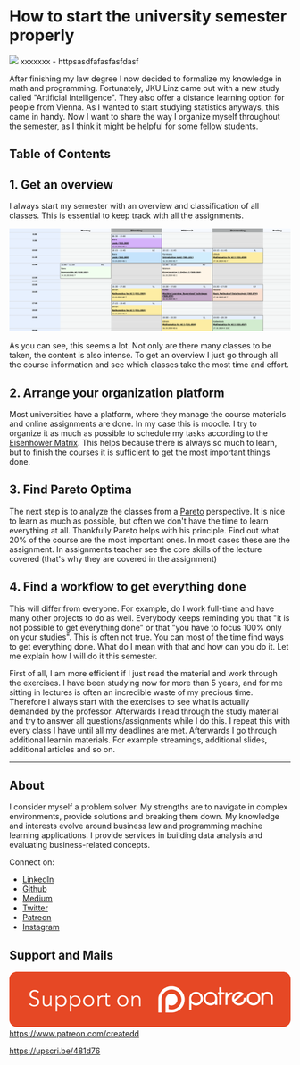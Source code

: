 # How to start the university semester properly

[<img src="XXXXXXXX">](
httpsasdfafasfasfdasf)
xxxxxxx - httpsasdfafasfasfdasf

After finishing my law degree I now decided to formalize my knowledge in math and programming. Fortunately, JKU Linz came out with a new study called "Artificial Intelligence". They also offer a distance learning option for people from Vienna. As I wanted to start studying statistics anyways, this came in handy. Now I want to share the way I organize myself throughout the semester, as I think it might be helpful for some fellow students.

## Table of Contents

##

## 1. Get an overview

I always start my semester with an overview and classification of all classes. This is essential to keep track with all the assignments.

![timetable of my semester](../assets/OrganizingSem/timetable.png)

As you can see, this seems a lot.
Not only are there many classes to be taken, the content is also intense.
To get an overview I just go through all the course information and see which classes take the most time and effort.

## 2. Arrange your organization platform

Most universities have a platform, where they manage the course materials and online assignments are done.
In my case this is moodle. I try to organize it as much as possible to schedule my tasks according to the [Eisenhower Matrix](https://www.eisenhower.me/eisenhower-matrix/).
This helps because there is always so much to learn, but to finish the courses it is sufficient to get the most important things done.

## 3. Find Pareto Optima

The next step is to analyze the classes from a [Pareto](https://en.wikipedia.org/wiki/Pareto_principle) perspective.
It is nice to learn as much as possible, but often we don't have the time to learn everything at all. Thankfully Pareto helps with his principle. Find out what 20% of the course are the most important ones. In most cases these are the assignment. In assignments teacher see the core skills of the lecture covered (that's why they are covered in the assignment)

## 4. Find a workflow to get everything done

This will differ from everyone.
For example, do I work full-time and have many other projects to do as well. Everybody keeps reminding you that "it is not possible to get everything done" or that "you have to focus 100% only on your studies". This is often not true. You can most of the time find ways to get everything done. What do I mean with that and how can you do it. Let me explain how I will do it this semester.

First of all, I am more efficient if I just read the material and work through the exercises. I have been studying now for more than 5 years, and for me sitting in lectures is often an incredible waste of my precious time. Therefore I always start with the exercises to see what is actually demanded by the professor. Afterwards I read through the study material and try to answer all questions/assignments while I do this. 
I repeat this with every class I have until all my deadlines are met. 
Afterwards I go through additional learnin materials. For example streamings, additional slides, additional articles and so on.



---

## About

I consider myself a problem solver. My strengths are to navigate in complex environments, provide solutions and breaking them down.
My knowledge and interests evolve around business law and programming machine learning applications.
I provide services in building data analysis and evaluating business-related concepts.

Connect on:
- [LinkedIn](https://www.linkedin.com/in/createdd)
- [Github](https://github.com/Createdd)
- [Medium](https://medium.com/@createdd)
- [Twitter](https://twitter.com/_createdd)
- [Patreon](https://www.patreon.com/createdd)
- [Instagram](https://www.instagram.com/create.dd/)

## Support and Mails

[![supportPatreon](../../patreonImg.png)](https://www.patreon.com/createdd)
https://www.patreon.com/createdd

https://upscri.be/481d76

<!-- Written by Daniel Deutsch -->